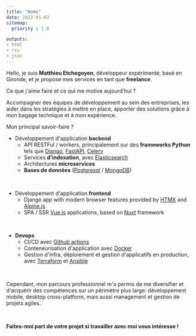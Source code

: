```yaml
---
title: "Home"
date: 2022-01-03
sitemap:
  priority : 1.0

outputs:
- html
- rss
- json
---
```


Hello, je suis **Matthieu Etchegoyen**, développeur expérimenté, basé en Gironde, et je propose mes services en tant que **freelance**.

Ce que j'aime faire et ce qui me motive aujourd'hui ?

Accompagner des équipes de développement au sein des entreprises, les aider dans les stratégies à mettre en place, apporter des solutions grâce à mon bagage technique et à mon expérience.

Mon principal savoir-faire ?

- Développement d'application **backend**
  - API RESTFul / workers, principalement sur des **frameworks Python** tels que [Django](https://www.djangoproject.com/), [FastAPI](https://fastapi.tiangolo.com/), [Celery](https://github.com/celery/celery)
  - Services **d'indexation**, avec [Elasticsearch](https://www.elastic.co/)
  - Architectures **microservices**
  - **Bases de données** ([Postgresql](https://www.postgresql.org/) / [MongoDB](https://www.mongodb.com/))

<br>

- Développement d'application **frontend**
  - Django app with modern browser features provided by [HTMX](https://htmx.org/) and [Alpine.js](https://alpinejs.dev/)
  - SPA / SSR [Vue.js](https://vuejs.org/) applications, based on [Nuxt](https://nuxtjs.org/fr/) framework

<br>

- **Devops**
  - CI/CD avec [Github actions](https://fr.github.com/features/actions)
  - Conteneurisation d'application avec [Docker](https://www.docker.com/)
  - Gestion d'infra, déploiement et gestion d'applicatifs en production, avec [Terraform](https://www.terraform.io/) et [Ansible](https://www.ansible.com/)

<br>

Cependant, mon parcours professionnel m'a permis de me diversifier et d'acquérir des compétences sur un périmètre plus large: développement mobile, desktop cross-platform, mais aussi management et gestion de projets agiles.

<br>

**Faites-moi part de votre projet si travailler avec moi vous intéresse !**
